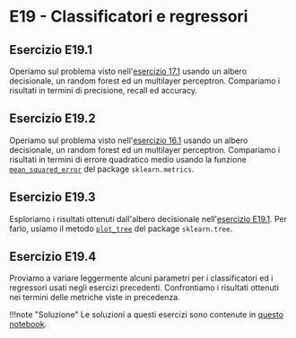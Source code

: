 # E19 - Classificatori e regressori

## Esercizio E19.1

Operiamo sul problema visto nell'[esercizio 17.1](../17_logistic/exercises.md#esercizio-e171) usando un albero decisionale, un random forest ed un multilayer perceptron. Compariamo i risultati in termini di precisione, recall ed accuracy.

## Esercizio E19.2

Operiamo sul problema visto nell'[esercizio 16.1](../16_lin_reg/exercises.md#esercizio-e161) usando un albero decisionale, un random forest ed un multilayer perceptron. Compariamo i risultati in termini di errore quadratico medio usando la funzione [`mean_squared_error`](https://scikit-learn.org/stable/modules/generated/sklearn.metrics.mean_squared_error.html) del package `sklearn.metrics`.

## Esercizio E19.3

Esploriamo i risultati ottenuti dall'albero decisionale nell'[esercizio E19.1](#esercizio-e191). Per farlo, usiamo il metodo [`plot_tree`](https://scikit-learn.org/stable/modules/generated/sklearn.tree.plot_tree.html?highlight=plot_tree#sklearn.tree.plot_tree) del package `sklearn.tree`.

## Esercizio E19.4

Proviamo a variare leggermente alcuni parametri per i classificatori ed i regressori usati negli esercizi precedenti. Confrontiamo i risultati ottenuti nei termini delle metriche viste in precedenza.

!!!note "Soluzione"
    Le soluzioni a questi esercizi sono contenute in [questo notebook](solution.ipynb).
